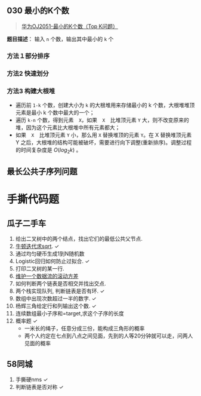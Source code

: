 ## 030 最小的K个数
> [华为OJ2051-最小的K个数（Top K问题）](https://songlee24.github.io/2015/03/21/hua-wei-OJ2051/)

**题目描述**：
输入 `n` 个数，输出其中最小的 `k` 个
### 方法１部分排序
### 方法2 快速划分
### 方法3 构建大根堆
+ 遍历前 `1-k` 个数，创建大小为 `k` 的大根堆用来存储最小的 k 个数，大根堆堆顶元素是最小 k 个数中最大的一个；
+ 遍历 `k-n` 个数，得到元素　`X`，如果　`X`　比堆顶元素 `Y` 大，则不改变原来的堆，因为这个元素比大根堆中所有元素都大；
+ 如果　`X`　比堆顶元素 `Y` 小，那么用 `X` 替换堆顶的元素 `Y`。在 X 替换堆顶元素 Y 之后，大根堆的结构可能被破坏，需要进行向下调整(重新排序)。调整过程的时间复杂度是 $O(log_2k)$ 。

## 最长公共子序列问题

# 手撕代码题
## 瓜子二手车
1. 给出二叉树中的两个结点，找出它们的最低公共父节点.
2. [牛顿迭代求sqrt](https://leetcode.com/problems/sqrtx/). ✓
3. 通过均匀硬币生成1到N随机数
4. Logistic回归如何防止过拟合. ✓
5. 打印二叉树的某一行.
6. [维护一个数据流的滚动方差](https://leetcode.com/problems/moving-average-from-data-stream/description/)
7. 如何判断两个链表是否相交并找出交点.
8. 两个栈实现队列, 判断链表是否有环. ✓
9. 数组中出现次数超过一半的数字. ✓
10. 杨辉三角给定行和列输出这个数. ✓
11. 连续数组最小子序和=target,求这个子序的长度
10. 概率题 ✓
    + 一米长的绳子，任意分成三份，能构成三角形的概率
    + 两个人约定在七点到八点之间见面，先到的人等20分钟就可以走，问两人见面的概率

## 58同城
1. 手撕硬nms ✓
2. 判断链表是否对称 ✓